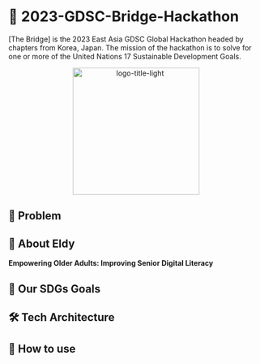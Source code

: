 # 🌉 2023-GDSC-Bridge-Hackathon
[The Bridge] is the 2023 East Asia GDSC Global Hackathon headed by chapters from Korea, Japan. The mission of the hackathon is to solve for one or more of the United Nations 17 Sustainable Development Goals.
<p align="center"><img width="250" alt="logo-title-light" src="https://github.com/GDSC-Bridge2023-Exceptorii/expectorii-flutter/assets/68230434/30676c98-63be-418c-8035-4588e71edb3f"></p>

## 💭 Problem



## 💊 About Eldy
<b>Empowering Older Adults: Improving Senior Digital Literacy</b>



## 🎯 Our SDGs Goals


## 🛠️ Tech Architecture


## 📱 How to use



<!--
## Getting Started

This project is a starting point for a Flutter application.

A few resources to get you started if this is your first Flutter project:

- [Lab: Write your first Flutter app](https://docs.flutter.dev/get-started/codelab)
- [Cookbook: Useful Flutter samples](https://docs.flutter.dev/cookbook)

For help getting started with Flutter development, view the
[online documentation](https://docs.flutter.dev/), which offers tutorials,
samples, guidance on mobile development, and a full API reference.
-->
